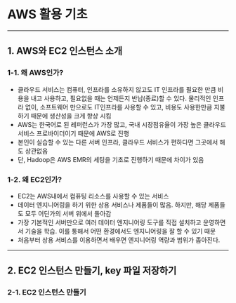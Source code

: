 # AWS 활용 기초

---

## 1. AWS와 EC2 인스턴스 소개

### 1-1. 왜 AWS인가?
- 클라우드 서비스는 컴퓨터, 인프라를 소유하지 않고도 IT 인프라를 필요한 만큼 비용을 내고 사용하고, 필요없을 때는 언제든지 반납(종료)할 수 있다. 물리적인 인프라 없이, 소프트웨어 만으로도 IT인프라를 사용할 수 있고, 비용도 사용한만큼 지불하기 때문에 생산성을 크게 향상 시킴
- AWS는 한국어로 된 레퍼런스가 가장 많고, 국내 시장점유율이 가장 높은 클라우드 서비스 프로바이더이기 때문에 AWS로 진행
- 본인이 실습할 수 있는 다른 서버 인프라, 클라우드 서비스가 편하다면 그곳에서 해도 상관없음
- 단, Hadoop은 AWS EMR의 세팅을 기초로 진행하기 때문에 차이가 있음

### 1-2. 왜 EC2인가?
- EC2는 AWS내에서 컴퓨팅 리소스를 사용할 수 있는 서비스
- 데이터 엔지니어링을 하기 위한 상용 서비스나 제품들이 많음. 하지만, 해당 제품들도 모두 어딘가의 서버 위에서 돌아감
- 가장 기본적인 서버만으로 여러 데이터 엔지니어링 도구를 직접 설치하고 운영하면서 기술을 학습. 이를 통해서 어떤 환경에서도 엔지니어링을 잘 할 수 있기 때문
- 처음부터 상용 서비스를 이용하면서 배우면 엔지니어링 역량과 범위가 좁아진다.

---

## 2. EC2 인스턴스 만들기, key 파일 저장하기

### 2-1. EC2 인스턴스 만들기


